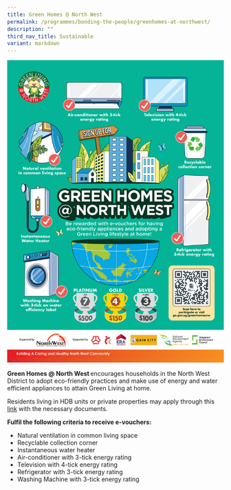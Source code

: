 ```yaml
---
title: Green Homes @ North West
permalink: /programmes/bonding-the-people/greenhomes-at-northwest/
description: ""
third_nav_title: Sustainable
variant: markdown
---
```

![](/images/Programmes/Green%20Living/FA_1503_Green_Home_Poster.jpg)

**Green Homes @ North West** encourages households in the North West District to adopt eco-friendly practices and make use of energy and water efficient appliances to attain Green Living at home. 

Residents living in HDB units or private properties may apply through this [link](https://go.gov.sg/greenhomesnw) with the necessary documents.

**Fulfil the following criteria to receive e-vouchers:**

* Natural ventilation in common living space
* Recyclable collection corner
* Instantaneous water heater
* Air-conditioner with 3-tick energy rating
* Television with 4-tick energy rating
* Refrigerator with 3-tick energy rating
* Washing Machine with 3-tick energy rating